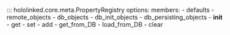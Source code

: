 

::: hololinked.core.meta.PropertyRegistry
    options:
        members:
            - defaults
            - remote_objects
            - db_objects
            - db_init_objects
            - db_persisting_objects
            - __init__
            - get
            - set
            - add
            - get_from_DB
            - load_from_DB
            - clear